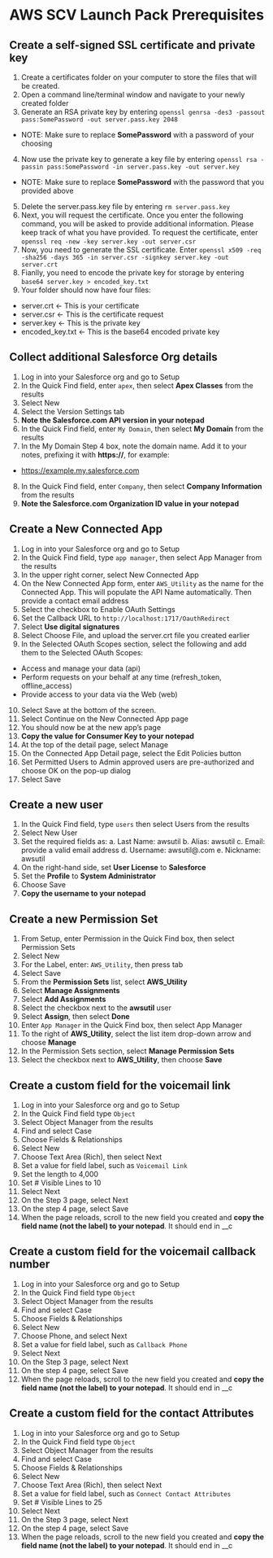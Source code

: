 # AWS SCV Launch Pack Prerequisites

## Create a self-signed SSL certificate and private key
1. Create a certificates folder on your computer to store the files that will be created.
2. Open a command line/terminal window and navigate to your newly created folder
3. Generate an RSA private key by entering `openssl genrsa -des3 -passout pass:SomePassword -out server.pass.key 2048`
- NOTE: Make sure to replace **SomePassword** with a password of your choosing
4. Now use the private key to generate a key file by entering `openssl rsa -passin pass:SomePassword -in server.pass.key -out server.key`
- NOTE: Make sure to replace **SomePassword** with the password that you provided above
5. Delete the server.pass.key file by entering `rm server.pass.key`
6. Next, you will request the certificate. Once you enter the following command, you will be asked to provide additional information. Please keep track of what you have provided. To request the certificate, enter `openssl req -new -key server.key -out server.csr`
7. Now, you need to generate the SSL certificate. Enter `openssl x509 -req -sha256 -days 365 -in server.csr -signkey server.key -out server.crt`
8. Fianlly, you need to encode the private key for storage by entering `base64 server.key > encoded_key.txt`
8. Your folder should now have four files:
- server.crt <- This is your certificate
- server.csr <- This is the certificate request
- server.key <- This is the private key
- encoded_key.txt <- This is the base64 encoded private key

## Collect additional Salesforce Org details
1. Log in into your Salesforce org and go to Setup
2.	In the Quick Find field, enter `apex`, then select **Apex Classes** from the results
3.	Select New
4.	Select the Version Settings tab
5.	**Note the Salesforce.com API version in your notepad**
6. In the Quick Find field, enter `My Domain`, then select **My Domain** from the results
7. In the My Domain Step 4 box, note the domain name. Add it to your notes, prefixing it with **https://**, for example:
- https://example.my.salesforce.com
8. In the Quick Find field, enter `Company`, then select **Company Information** from the results
9. **Note the Salesforce.com Organization ID value in your notepad**

## Create a New Connected App
1.	Log in into your Salesforce org and go to Setup
2.	In the Quick Find field, type `app manager`, then select App Manager from the results
3.	In the upper right corner, select New Connected App
4.	On the New Connected App form, enter `AWS_Utility` as the name for the Connected App. This will populate the API Name automatically. Then provide a contact email address
5.	Select the checkbox to Enable OAuth Settings
6.	Set the Callback URL to `http://localhost:1717/OauthRedirect`
7.  Select **Use digital signatures**
8.  Select Choose File, and upload the server.crt file you created earlier
9.	In the Selected OAuth Scopes section, select the following and add them to the Selected OAuth Scopes:
* Access and manage your data (api)
* Perform requests on your behalf at any time (refresh_token, offline_access)
* Provide access to your data via the Web (web)
10.	Select Save at the bottom of the screen.
11.	Select Continue on the New Connected App page
12.	You should now be at the new app’s page
13.	**Copy the value for Consumer Key to your notepad**
14.	At the top of the detail page, select Manage
15.	On the Connected App Detail page, select the Edit Policies button
16.	Set Permitted Users to Admin approved users are pre-authorized and choose OK on the pop-up dialog
17.	Select Save

## Create a new user
1. In the Quick Find field, type `users` then select Users from the results
2. Select New User
3. Set the required fields as:
   a. Last Name: awsutil
   b. Alias: awsutil
   c. Email: provide a valid email address
   d. Username: awsutil@<yoursalesforcedomain>.com
   e. Nickname: awsutil
4. On the right-hand side, set **User License** to **Salesforce**
5. Set the **Profile** to **System Administrator**
6. Choose Save
7. **Copy the username to your notepad**

## Create a new Permission Set
1. From Setup, enter Permission in the Quick Find box, then select Permission Sets
2. Select New
3. For the Label, enter: `AWS_Utility`, then press tab
4. Select Save
5. From the **Permission Sets** list, select **AWS_Utility**
6. Select **Manage Assignments**
7. Select **Add Assignments**
8. Select the checkbox next to the **awsutil** user
9. Select **Assign**, then select **Done**
10. Enter `App Manager` in the Quick Find box, then select App Manager
11. To the right of **AWS_Utility**, select the list item drop-down arrow and choose **Manage**
12. In the Permission Sets section, select **Manage Permission Sets**
13. Select the checkbox next to **AWS_Utility**, then choose **Save**






## Create a custom field for the voicemail link
1.	Log in into your Salesforce org and go to Setup
2.	In the Quick Find field type `Object`
3.	Select Object Manager from the results
4.	Find and select Case
5.	Choose Fields & Relationships
6.	Select New
7.	Choose Text Area (Rich), then select Next
8.	Set a value for field label, such as `Voicemail Link`
9.	Set the length to 4,000
10.	Set # Visible Lines to 10
11.	Select Next
12.	On the Step 3 page, select Next
13.	On the step 4 page, select Save
14.	When the page reloads, scroll to the new field you created and **copy the field name (not the label) to your notepad**. It should end in __c

## Create a custom field for the voicemail callback number
1.	Log in into your Salesforce org and go to Setup
2.	In the Quick Find field type `Object`
3.	Select Object Manager from the results
4.	Find and select Case
5.	Choose Fields & Relationships
6.	Select New
7.	Choose Phone, and select Next
8.	Set a value for field label, such as `Callback Phone`
9.	Select Next
10.	On the Step 3 page, select Next
11.	On the step 4 page, select Save
12.	When the page reloads, scroll to the new field you created and **copy the field name (not the label) to your notepad**. It should end in __c

## Create a custom field for the contact Attributes
1.	Log in into your Salesforce org and go to Setup
2.	In the Quick Find field type `Object`
3.	Select Object Manager from the results
4.	Find and select Case
5.	Choose Fields & Relationships
6.	Select New
7.	Choose Text Area (Rich), then select Next
8.	Set a value for field label, such as `Connect Contact Attributes`
9.	Set # Visible Lines to 25
10.	Select Next
11.	On the Step 3 page, select Next
12.	On the step 4 page, select Save
13.	When the page reloads, scroll to the new field you created and **copy the field name (not the label) to your notepad**. It should end in __c
